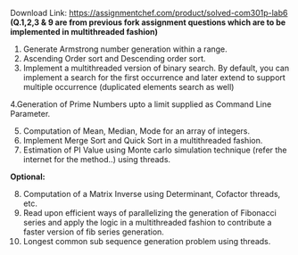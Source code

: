 Download Link: https://assignmentchef.com/product/solved-com301p-lab6
<br>
<strong>(Q.1,2,3 &amp; 9 are from previous fork assignment questions which are to be implemented in multithreaded fashion) </strong>

<ol>

 <li>Generate Armstrong number generation within a range.</li>

 <li>Ascending Order sort and Descending order sort.</li>

 <li>Implement a multithreaded version of binary search. By default, you can implement a search for the first occurrence and later extend to support multiple occurrence (duplicated elements search as well)</li>

</ol>

4.Generation of Prime Numbers upto a limit supplied as Command Line Parameter.

<ol start="5">

 <li>Computation of Mean, Median, Mode for an array of integers.</li>

 <li>Implement Merge Sort and Quick Sort in a multithreaded fashion.</li>

 <li>Estimation of PI Value using Monte carlo simulation technique (refer the internet for the method..) using threads.</li>

</ol>

<strong>Optional:</strong>

<ol start="8">

 <li>Computation of a Matrix Inverse using Determinant, Cofactor threads, etc.</li>

 <li>Read upon efficient ways of parallelizing the generation of Fibonacci series and apply the logic in a multithreaded fashion to contribute a faster version of fib series generation.</li>

 <li>Longest common sub sequence generation problem using threads.</li>

</ol>